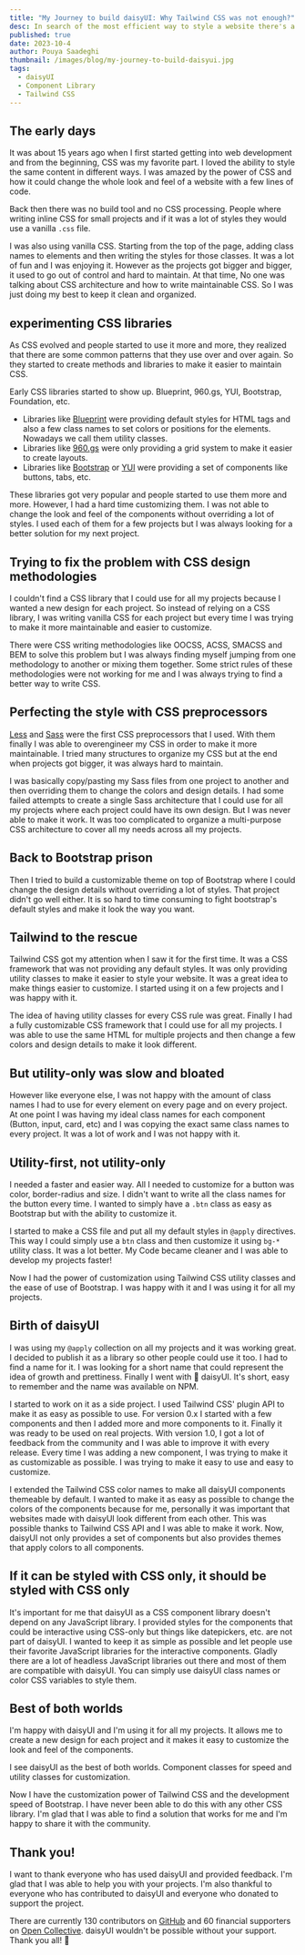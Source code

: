 ```yaml
---
title: "My Journey to build daisyUI: Why Tailwind CSS was not enough?"
desc: In search of the most efficient way to style a website there's a lot to explore. In this post I'll share my journey to build daisyUI, a component library on top of Tailwind CSS.
published: true
date: 2023-10-4
author: Pouya Saadeghi
thumbnail: /images/blog/my-journey-to-build-daisyui.jpg
tags:
  - daisyUI
  - Component Library
  - Tailwind CSS
---
```


## The early days

It was about 15 years ago when I first started getting into web development and from the beginning, CSS was my favorite part. I loved the ability to style the same content in different ways. I was amazed by the power of CSS and how it could change the whole look and feel of a website with a few lines of code.

Back then there was no build tool and no CSS processing. People where writing inline CSS for small projects and if it was a lot of styles they would use a vanilla `.css` file.

I was also using vanilla CSS. Starting from the top of the page, adding class names to elements and then writing the styles for those classes. It was a lot of fun and I was enjoying it. However as the projects got bigger and bigger, it used to go out of control and hard to maintain. At that time, No one was talking about CSS architecture and how to write maintainable CSS. So I was just doing my best to keep it clean and organized.

## experimenting CSS libraries

As CSS evolved and people started to use it more and more, they realized that there are some common patterns that they use over and over again. So they started to create methods and libraries to make it easier to maintain CSS.

Early CSS libraries started to show up.
Blueprint, 960.gs, YUI, Bootstrap, Foundation, etc.

- Libraries like [Blueprint](http://www.blueprintcss.org/blueprint-css) were providing default styles for HTML tags and also a few class names to set colors or positions for the elements. Nowadays we call them utility classes.
- Libraries like [960.gs](https://960.gs/) were only providing a grid system to make it easier to create layouts.
- Libraries like [Bootstrap](https://getbootstrap.com/) or [YUI](https://yuilibrary.com/) were providing a set of components like buttons, tabs, etc.

These libraries got very popular and people started to use them more and more. However, I had a hard time customizing them. I was not able to change the look and feel of the components without overriding a lot of styles. I used each of them for a few projects but I was always looking for a better solution for my next project.

## Trying to fix the problem with CSS design methodologies

I couldn't find a CSS library that I could use for all my projects because I wanted a new design for each project. So instead of relying on a CSS library, I was writing vanilla CSS for each project but every time I was trying to make it more maintainable and easier to customize.

There were CSS writing methodologies like OOCSS, ACSS, SMACSS and BEM to solve this problem but I was always finding myself jumping from one methodology to another or mixing them together. Some strict rules of these methodologies were not working for me and I was always trying to find a better way to write CSS.

## Perfecting the style with CSS preprocessors

[Less](http://lesscss.org/) and [Sass](https://sass-lang.com/) were the first CSS preprocessors that I used. With them finally I was able to overengineer my CSS in order to make it more maintainable. I tried many structures to organize my CSS but at the end when projects got bigger, it was always hard to maintain.

I was basically copy/pasting my Sass files from one project to another and then overriding them to change the colors and design details. I had some failed attempts to create a single Sass architecture that I could use for all my projects where each project could have its own design. But I was never able to make it work. It was too complicated to organize a multi-purpose CSS architecture to cover all my needs across all my projects.

## Back to Bootstrap prison

Then I tried to build a customizable theme on top of Bootstrap where I could change the design details without overriding a lot of styles. That project didn't go well either. It is so hard to time consuming to fight bootstrap's default styles and make it look the way you want.

## Tailwind to the rescue

Tailwind CSS got my attention when I saw it for the first time. It was a CSS framework that was not providing any default styles. It was only providing utility classes to make it easier to style your website. It was a great idea to make things easier to customize. I started using it on a few projects and I was happy with it.

The idea of having utility classes for every CSS rule was great. Finally I had a fully customizable CSS framework that I could use for all my projects. I was able to use the same HTML for multiple projects and then change a few colors and design details to make it look different.

## But utility-only was slow and bloated

However like everyone else, I was not happy with the amount of class names I had to use for every element on every page and on every project. At one point I was having my ideal class names for each component (Button, input, card, etc) and I was copying the exact same class names to every project. It was a lot of work and I was not happy with it.

## Utility-first, not utility-only

I needed a faster and easier way. All I needed to customize for a button was color, border-radius and size. I didn't want to write all the class names for the button every time. I wanted to simply have a `.btn` class as easy as Bootstrap but with the ability to customize it.

I started to make a CSS file and put all my default styles in `@apply` directives. This way I could simply use a `btn` class and then customize it using `bg-*` utility class. It was a lot better. My Code became cleaner and I was able to develop my projects faster!

Now I had the power of customization using Tailwind CSS utility classes and the ease of use of Bootstrap. I was happy with it and I was using it for all my projects.

## Birth of daisyUI

I was using my `@apply` collection on all my projects and it was working great. I decided to publish it as a library so other people could use it too. I had to find a name for it. I was looking for a short name that could represent the idea of growth and prettiness. Finally I went with 🌼 daisyUI. It's short, easy to remember and the name was available on NPM.

I started to work on it as a side project. I used Tailwind CSS' plugin API to make it as easy as possible to use. For version 0.x I started with a few components and then I added more and more components to it. Finally it was ready to be used on real projects. With version 1.0, I got a lot of feedback from the community and I was able to improve it with every release. Every time I was adding a new component, I was trying to make it as customizable as possible. I was trying to make it easy to use and easy to customize.

I extended the Tailwind CSS color names to make all daisyUI components themeable by default. I wanted to make it as easy as possible to change the colors of the components because for me, personally it was important that websites made with daisyUI look different from each other. This was possible thanks to Tailwind CSS API and I was able to make it work. Now, daisyUI not only provides a set of components but also provides themes that apply colors to all components.

## If it can be styled with CSS only, it should be styled with CSS only

It's important for me that daisyUI as a CSS component library doesn't depend on any JavaScript library. I provided styles for the components that could be interactive using CSS-only but things like datepickers, etc. are not part of daisyUI. I wanted to keep it as simple as possible and let people use their favorite JavaScript libraries for the interactive components. Gladly there are a lot of headless JavaScript libraries out there and most of them are compatible with daisyUI. You can simply use daisyUI class names or color CSS variables to style them.

## Best of both worlds

I'm happy with daisyUI and I'm using it for all my projects. It allows me to create a new design for each project and it makes it easy to customize the look and feel of the components.

I see daisyUI as the best of both worlds. Component classes for speed and utility classes for customization.

Now I have the customization power of Tailwind CSS and the development speed of Bootstrap. I have never been able to do this with any other CSS library. I'm glad that I was able to find a solution that works for me and I'm happy to share it with the community.

## Thank you!

I want to thank everyone who has used daisyUI and provided feedback. I'm glad that I was able to help you with your projects. I'm also thankful to everyone who has contributed to daisyUI and everyone who donated to support the project.

There are currently 130 contributors on [GitHub](https://github.com/saadeghi/daisyui) and 60 financial supporters on [Open Collective](https://opencollective.com/daisyui). daisyUI wouldn't be possible without your support. Thank you all! 💚
